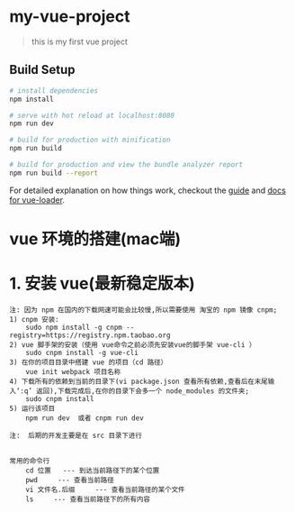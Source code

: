 # my-vue-project

> this is my first vue project

## Build Setup

``` bash
# install dependencies
npm install

# serve with hot reload at localhost:8080
npm run dev

# build for production with minification
npm run build

# build for production and view the bundle analyzer report
npm run build --report
```

For detailed explanation on how things work, checkout the [guide](http://vuejs-templates.github.io/webpack/) and [docs for vue-loader](http://vuejs.github.io/vue-loader).


# vue 环境的搭建(mac端)
# 1. 安装 vue(最新稳定版本)
    注: 因为 npm 在国内的下载网速可能会比较慢,所以需要使用 淘宝的 npm 镜像 cnpm;
    1) cnpm 安装:
        sudo npm install -g cnpm --registry=https://registry.npm.taobao.org
    2) vue 脚手架的安装（使用 vue命令之前必须先安装vue的脚手架 vue-cli ）
        sudo cnpm install -g vue-cli
    3) 在你的项目目录中搭建 vue 的项目（cd 路径）
        vue init webpack 项目名称
    4) 下载所有的依赖到当前的目录下(vi package.json 查看所有依赖,查看后在末尾输入‘:q’ 返回),下载完成后,在你的目录下会多一个 node_modules 的文件夹;
        sudo cnpm install
    5) 运行该项目
        npm run dev  或者 cnpm run dev

    注:  后期的开发主要是在 src 目录下进行


    常用的命令行
        cd 位置   --- 到达当前路径下的某个位置
        pwd     --- 查看当前路径
        vi 文件名.后缀     --- 查看当前路径的某个文件
        ls     --- 查看当前路径下的所有内容
